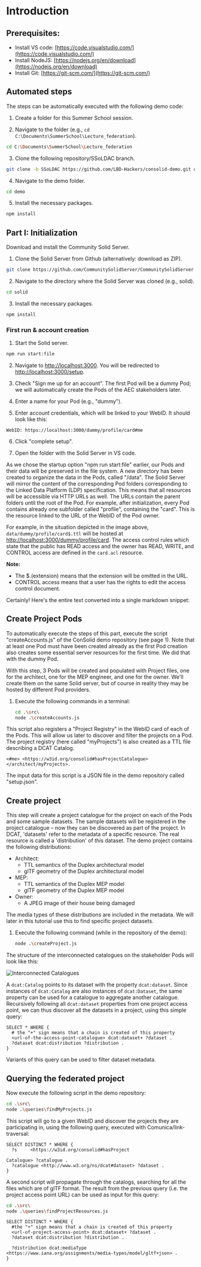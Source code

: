 # Introduction

## Prerequisites:
- Install VS code: [https://code.visualstudio.com/](https://code.visualstudio.com/)
- Install NodeJS: [https://nodejs.org/en/download](https://nodejs.org/en/download)
- Install Git: [https://git-scm.com/](https://git-scm.com/)

## Automated steps
The steps can be automatically executed with the following demo code:

1. Create a folder for this Summer School session.

2. Navigate to the folder (e.g., `cd C:\Documents\SummerSchool\Lecture_federation`).

```bash
cd C:\Documents\SummerSchool\Lecture_federation
```

3. Clone the following repository/SSoLDAC branch.

```bash
git clone -b SSoLDAC https://github.com/LBD-Hackers/consolid-demo.git demo
```

4. Navigate to the demo folder.

```bash
cd demo
```

5. Install the necessary packages.

```bash
npm install
```

## Part I: Initialization
Download and install the Community Solid Server.

1. Clone the Solid Server from Github (alternatively: download as ZIP).

```bash
git clone https://github.com/CommunitySolidServer/CommunitySolidServer solid
```

2. Navigate to the directory where the Solid Server was cloned (e.g., solid).

```bash
cd solid
```

3. Install the necessary packages.

```bash
npm install
```

### First run & account creation
1. Start the Solid server.

```bash
npm run start:file
```

2. Navigate to [http://localhost:3000](http://localhost:3000). You will be redirected to [http://localhost:3000/setup](http://localhost:3000/setup).

3. Check "Sign me up for an account". The first Pod will be a dummy Pod; we will automatically create the Pods of the AEC stakeholders later.

4. Enter a name for your Pod (e.g., "dummy").

5. Enter account credentials, which will be linked to your WebID. It should look like this:

```
WebID: https://localhost:3000/dummy/profile/card#me
```

6. Click "complete setup".

7. Open the folder with the Solid Server in VS code.

As we chose the startup option "npm run start:file" earlier, our Pods and their data will be preserved in the file system. A new directory has been created to organize the data in the Pods, called "/data". The Solid Server will mirror the content of the corresponding Pod folders corresponding to the Linked Data Platform (LDP) specification. This means that all resources will be accessible via HTTP URLs as well. The URLs contain the parent folders until the root of the Pod. For example, after initialization, every Pod contains already one subfolder called "profile", containing the "card". This is the resource linked to the URL of the WebID of the Pod owner.

For example, in the situation depicted in the image above, `data/dummy/profile/card$.ttl` will be hosted at [http://localhost:3000/dummy/profile/card](http://localhost:3000/dummy/profile/card). The access control rules which state that the public has READ access and the owner has READ, WRITE, and CONTROL access are defined in the `card.acl` resource.

**Note:**
- The $.(extension) means that the extension will be omitted in the URL.
- CONTROL access means that a user has the rights to edit the access control document.

Certainly! Here's the entire text converted into a single markdown snippet:

## Create Project Pods

To automatically execute the steps of this part, execute the script "createAccounts.js" of the ConSolid demo repository (see page 1). Note that at least one Pod must have been created already as the first Pod creation also creates some essential server resources for the first time. We did that with the dummy Pod.

With this step, 3 Pods will be created and populated with Project files, one for the architect, one for the MEP engineer, and one for the owner. We'll create them on the same Solid server, but of course in reality they may be hosted by different Pod providers.

1. Execute the following commands in a terminal:
   ```bash
   cd .\src\
   node .\createAccounts.js
   ```

This script also registers a "Project Registry" in the WebID card of each of the Pods. This will allow us later to discover and filter the projects on a Pod. The project registry (here called "myProjects") is also created as a TTL file describing a DCAT Catalog.
```turtle
<#me> <https://w3id.org/consolid#hasProjectCatalogue> </architect/myProjects>.
```

The input data for this script is a JSON file in the demo repository called "setup.json".

## Create project

This step will create a project catalogue for the project on each of the Pods and some sample datasets. The sample datasets will be registered in the project catalogue – now they can be discovered as part of the project. In DCAT, 'datasets' refer to the metadata of a specific resource. The real resource is called a 'distribution' of this dataset. The demo project contains the following distributions:

- Architect:
  - TTL semantics of the Duplex architectural model
  - glTF geometry of the Duplex architectural model
- MEP:
  - TTL semantics of the Duplex MEP model
  - glTF geometry of the Duplex MEP model
- Owner:
  - A JPEG image of their house being damaged

The media types of these distributions are included in the metadata. We will later in this tutorial use this to find specific project datasets.

1. Execute the following command (while in the repository of the demo):
   ```bash
   node .\createProject.js
   ```

The structure of the interconnected catalogues on the stakeholder Pods will look like this:

![Interconnected Catalogues](image.png)

A `dcat:Catalog` points to its dataset with the property `dcat:dataset`. Since instances of `dcat:Catalog` are also instances of `dcat:Dataset`, the same property can be used for a catalogue to aggregate another catalogue. Recursively following all `dcat:dataset` properties from one project access point, we can thus discover all the datasets in a project, using this simple query:

```sparql
SELECT * WHERE {
  # the "+" sign means that a chain is created of this property
  <url-of-the-access-point-catalogue> dcat:dataset+ ?dataset . 
  ?dataset dcat:distribution ?distribution .
}
```

Variants of this query can be used to filter dataset metadata.

## Querying the federated project

Now execute the following script in the demo repository:

```bash
cd .\src\
node .\queries\findMyProjects.js
```

This script will go to a given WebID and discover the projects they are participating in, using the following query, executed with Comunica/link-traversal:

```sparql
SELECT DISTINCT * WHERE {
  ?s     <https://w3id.org/consolid#hasProject

Catalogue> ?catalogue .
  ?catalogue <http://www.w3.org/ns/dcat#dataset> ?dataset .
}
```

A second script will propagate through the catalogs, searching for all the files which are of glTF format. The result from the previous query (i.e. the project access point URL) can be used as input for this query:

```bash
cd .\src\
node .\queries\findProjectResources.js
```

```sparql
SELECT DISTINCT * WHERE {
  #the "+" sign means that a chain is created of this property
  <url-of-project-access-point> dcat:dataset+ ?dataset . 
  ?dataset dcat:distribution ?distribution .

  ?distribution dcat:mediaType <https://www.iana.org/assignments/media-types/model/gltf+json> .
}
```